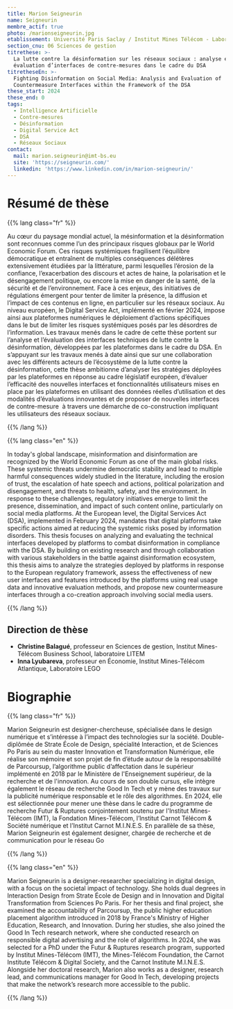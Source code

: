 ```yaml
---
title: Marion Seigneurin
name: Seigneurin
membre_actif: true
photo: /marionseigneurin.jpg
etablissement: Université Paris Saclay / Institut Mines Télécom - Laboratoire LITEM
section_cnu: 06 Sciences de gestion
titrethese: >-
  La lutte contre la désinformation sur les réseaux sociaux : analyse et
  évaluation d’interfaces de contre-mesures dans le cadre du DSA
titretheseEn: >-
  Fighting Disinformation on Social Media: Analysis and Evaluation of
  Countermeasure Interfaces within the Framework of the DSA
these_start: 2024
these_end: 0
tags:
  - Intelligence Artificielle
  - Contre-mesures
  - Désinformation
  - Digital Service Act
  - DSA
  - Réseaux Sociaux
contact:
  mail: marion.seigneurin@imt-bs.eu
  site: 'https://seigneurin.com/'
  linkedin: 'https://www.linkedin.com/in/marion-seigneurin/'
---
```


<!-- Supprimer les parties non remplies (supprimer les blocks de lang s'il n'y a pas deux langues). Tu es libre d'ajouter ce que tu veux à cette partie -->

# Résumé de thèse

{{% lang class="fr" %}}

Au cœur du paysage mondial actuel, la mésinformation et la désinformation sont reconnues comme l’un des principaux risques globaux par le World Economic Forum. Ces risques systémiques fragilisent l’équilibre démocratique et entraînent de multiples conséquences délétères extensivement étudiées par la littérature, parmi lesquelles l’érosion de la confiance, l’exacerbation des discours et actes de haine, la polarisation et le désengagement politique, ou encore la mise en danger de la santé, de la sécurité et de l’environnement. Face à ces enjeux, des initiatives de régulations émergent pour tenter de limiter la présence, la diffusion et l’impact de ces contenus en ligne, en particulier sur les réseaux sociaux. Au niveau européen, le Digital Service Act, implémenté en février 2024, impose ainsi aux plateformes numériques le déploiement d’actions spécifiques dans le but de limiter les risques systémiques posés par les désordres de l’information. Les travaux menés dans le cadre de cette thèse portent sur l’analyse et l’évaluation des interfaces techniques de lutte contre la désinformation, développées par les plateformes dans le cadre du DSA. En s’appuyant sur les travaux menés à date ainsi que sur une collaboration avec les différents acteurs de l’écosystème de la lutte contre la désinformation, cette thèse ambitionne d’analyser les stratégies déployées par les plateformes en réponse au cadre législatif européen, d’évaluer l’efficacité des nouvelles interfaces et fonctionnalités utilisateurs mises en place par les plateformes en utilisant des données réelles d’utilisation et des modalités d’évaluations innovantes et de proposer de nouvelles interfaces de contre-mesure  à travers une démarche de co-construction impliquant les utilisateurs des réseaux sociaux. 

{{% /lang %}}

{{% lang class="en" %}}

In today's global landscape, misinformation and disinformation are recognized by the World Economic Forum as one of the main global risks. These systemic threats undermine democratic stability and lead to multiple harmful consequences widely studied in the literature, including the erosion of trust, the escalation of hate speech and actions, political polarization and disengagement, and threats to health, safety, and the environment. In response to these challenges, regulatory initiatives emerge to limit the presence, dissemination, and impact of such content online, particularly on social media platforms. At the European level, the Digital Services Act (DSA), implemented in February 2024, mandates that digital platforms take specific actions aimed at reducing the systemic risks posed by information disorders. This thesis focuses on analyzing and evaluating the technical interfaces developed by platforms to combat disinformation in compliance with the DSA. By building on existing research and through collaboration with various stakeholders in the battle against disinformation ecosystem, this thesis aims to analyze the strategies deployed by platforms in response to the European regulatory framework, assess the effectiveness of new user interfaces and features introduced by the platforms using real usage data and innovative evaluation methods, and propose new countermeasure interfaces through a co-creation approach involving social media users.

{{% /lang %}}

## Direction de thèse

* **Christine Balagué**, professeur en Sciences de gestion, Institut Mines-Télécom Business School, laboratoire LITEM
* **Inna Lyubareva**, professeur en Économie, Institut Mines-Télécom Atlantique, Laboratoire LEGO

# Biographie

{{% lang class="fr" %}}

Marion Seigneurin est designer-chercheuse, spécialisée dans le design numérique et s’intéresse à l’impact des technologies sur la société. Double-diplômée de Strate École de Design, spécialité Interaction, et de Sciences Po Paris au sein du master Innovation et Transformation Numérique, elle réalise son mémoire et son projet de fin d’étude autour de la responsabilité de Parcoursup, l’algorithme public d’affectation dans le supérieur implémenté en 2018 par le Ministère de l'Enseignement supérieur, de la recherche et de l'innovation. Au cours de son double cursus, elle intègre également le réseau de recherche Good In Tech et y mène des travaux sur la publicité numérique responsable et le rôle des algorithmes. En 2024, elle est sélectionnée pour mener une thèse dans le cadre du programme de recherche Futur & Ruptures conjointement soutenu par l'Institut Mines-Télécom (IMT), la Fondation Mines-Télécom, l’Institut Carnot Télécom & Société numérique et l’Institut Carnot M.I.N.E.S. En parallèle de sa thèse, Marion Seigneurin est également designer, chargée de recherche et de communication pour le réseau Go

{{% /lang %}}

{{% lang class="en" %}}

Marion Seigneurin is a designer-researcher specializing in digital design, with a focus on the societal impact of technology. She holds dual degrees in Interaction Design from Strate École de Design and in Innovation and Digital Transformation from Sciences Po Paris. For her thesis and final project, she examined the accountability of Parcoursup, the public higher education placement algorithm introduced in 2018 by France's Ministry of Higher Education, Research, and Innovation. During her studies, she also joined the Good In Tech research network, where she conducted research on responsible digital advertising and the role of algorithms. In 2024, she was selected for a PhD under the Futur & Ruptures research program, supported by Institut Mines-Télécom (IMT), the Mines-Télécom Foundation, the Carnot Institute Télécom & Digital Society, and the Carnot Institute M.I.N.E.S. Alongside her doctoral research, Marion also works as a designer, research lead, and communications manager for Good In Tech, developing projects that make the network’s research more accessible to the public.

{{% /lang %}}
